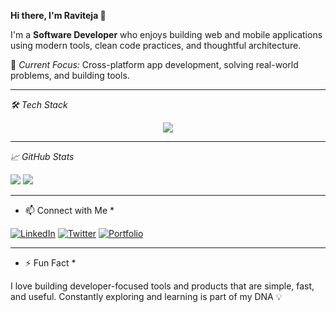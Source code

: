****Hi there, I'm Raviteja 👋****

I'm a **Software Developer** who enjoys building web and mobile applications using modern tools, clean code practices, and thoughtful architecture.

🚀 *Current Focus:* Cross-platform app development, solving real-world problems, and building tools.

---

*🛠️ Tech Stack*

<p align="center">
  <img src="https://skillicons.dev/icons?i=js,ts,react,remix,vue,reactnative,expo,nodejs,express,nest,html,css,tailwind,postgres,mongodb,mysql,prisma,typeorm" />
</p>

---

*📈 GitHub Stats*

<p align="left">
  <img src="https://github-readme-stats.vercel.app/api?username=ravitejas-tech&show_icons=true&theme=radical" />
  <img src="https://github-readme-streak-stats.herokuapp.com/?user=ravitejas-tech&theme=radical" />
</p>

---

* 📫 Connect with Me *

[![LinkedIn](https://img.shields.io/badge/LinkedIn-%230077B5.svg?style=for-the-badge&logo=linkedin&logoColor=white)](https://www.linkedin.com/in/raviteja-salva-8a1464272/)
[![Twitter](https://img.shields.io/badge/Twitter-%231DA1F2.svg?style=for-the-badge&logo=twitter&logoColor=white)](https://twitter.com/YOUR-HANDLE)
[![Portfolio](https://img.shields.io/badge/Portfolio-%23FF5722.svg?style=for-the-badge&logo=web&logoColor=white)](https://your-website.com)

---

* ⚡ Fun Fact *

I love building developer-focused tools and products that are simple, fast, and useful. Constantly exploring and learning is part of my DNA 💡
